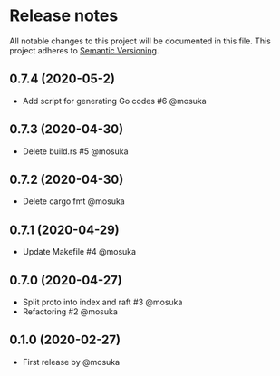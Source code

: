 # Release notes
All notable changes to this project will be documented in this file.
This project adheres to [Semantic Versioning](http://semver.org/).

## 0.7.4 (2020-05-2)
- Add script for generating Go codes #6 @mosuka

## 0.7.3 (2020-04-30)
- Delete build.rs #5 @mosuka

## 0.7.2 (2020-04-30)
- Delete cargo fmt @mosuka

## 0.7.1 (2020-04-29)
- Update Makefile #4 @mosuka

## 0.7.0 (2020-04-27)
- Split proto into index and raft #3 @mosuka
- Refactoring #2 @mosuka

## 0.1.0 (2020-02-27)
- First release by @mosuka
